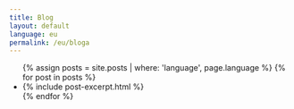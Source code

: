 ```yaml
---
title: Blog
layout: default
language: eu
permalink: /eu/bloga
---
```


<ul class="grid">
{% assign posts = site.posts | where: 'language', page.language %}
{% for post in posts %}
<li>
  {% include post-excerpt.html %}
</li>
{% endfor %}
</ul>
